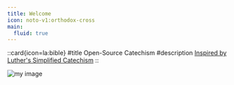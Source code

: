 ```yaml
---
title: Welcome
icon: noto-v1:orthodox-cross
main:
  fluid: true
---
```


::card{icon=la:bible}
#title
Open-Source Catechism
#description
[Inspired by Luther's Simplified Catechism](/20.contribute/getting-started)
::

![my image](/img/he-is-our-light.jpeg)